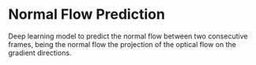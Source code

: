 # Normal Flow Prediction
Deep learning model to predict the normal flow between two consecutive frames, being the normal flow the projection of the optical flow on the gradient directions.
